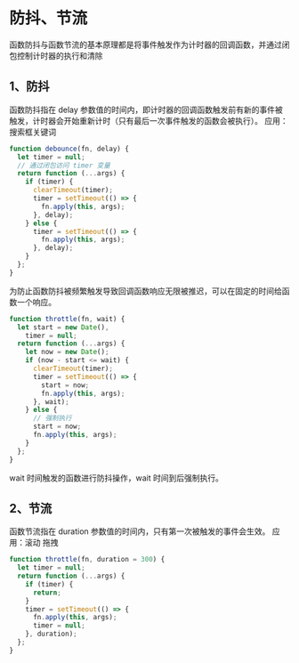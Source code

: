 # 防抖、节流

函数防抖与函数节流的基本原理都是将事件触发作为计时器的回调函数，并通过闭包控制计时器的执行和清除

## 1、防抖
函数防抖指在 delay 参数值的时间内，即计时器的回调函数触发前有新的事件被触发，计时器会开始重新计时（只有最后一次事件触发的函数会被执行）。
应用：搜索框关键词

```javascript
function debounce(fn, delay) {
  let timer = null;
  // 通过闭包访问 timer 变量
  return function (...args) {
    if (timer) {
      clearTimeout(timer);
      timer = setTimeout(() => {
        fn.apply(this, args);
      }, delay);
    } else {
      timer = setTimeout(() => {
        fn.apply(this, args);
      }, delay);
    }
  };
}
```

为防止函数防抖被频繁触发导致回调函数响应无限被推迟，可以在固定的时间给函数一个响应。

```javascript
function throttle(fn, wait) {
  let start = new Date(),
    timer = null;
  return function (...args) {
    let now = new Date();
    if (now - start <= wait) {
      clearTimeout(timer);
      timer = setTimeout(() => {
        start = now;
        fn.apply(this, args);
      }, wait);
    } else {
      // 强制执行
      start = now;
      fn.apply(this, args);
    }
  };
}
```

wait 时间触发的函数进行防抖操作，wait 时间到后强制执行。

## 2、节流

函数节流指在 duration 参数值的时间内，只有第一次被触发的事件会生效。
应用：滚动 拖拽
```javascript
function throttle(fn, duration = 300) {
  let timer = null;
  return function (...args) {
    if (timer) {
      return;
    }
    timer = setTimeout(() => {
      fn.apply(this, args);
      timer = null;
    }, duration);
  };
}
```